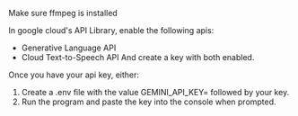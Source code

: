 Make sure ffmpeg is installed

In google cloud's API Library, enable the following apis:
- Generative Language API
- Cloud Text-to-Speech API
And create a key with both enabled.

Once you have your api key, either:
1) Create a .env file with the value GEMINI_API_KEY= followed by your key.
2) Run the program and paste the key into the console when prompted.